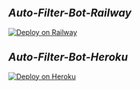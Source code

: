 ## ***Auto-Filter-Bot-Railway***
[![Deploy on Railway](https://railway.app/button.svg)](https://railway.app/template/)

## ***Auto-Filter-Bot-Heroku*** 
[![Deploy on Heroku](https://www.herokucdn.com/deploy/button.svg)](https://dashboard.heroku.com/new?template=https://github.com/Tamilupdates/Auto-Filter-Bot-Railway)
